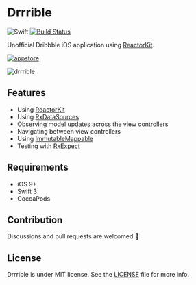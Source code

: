 # Drrrible

![Swift](https://img.shields.io/badge/Swift-3.1-orange.svg)
[![Build Status](https://travis-ci.org/devxoul/Drrrible.svg?branch=master)](https://travis-ci.org/devxoul/Drrrible)

Unofficial Dribbble iOS application using [ReactorKit](https://github.com/devxoul/ReactorKit).

[![appstore](https://camo.githubusercontent.com/266b8b7cdafc163dda5f9feb751e600acf4e770c/68747470733a2f2f646576696d616765732e6170706c652e636f6d2e656467656b65792e6e65742f6170702d73746f72652f6d61726b6574696e672f67756964656c696e65732f696d616765732f62616467652d646f776e6c6f61642d6f6e2d7468652d6170702d73746f72652e737667)](https://itunes.apple.com/us/app/drrrible/id1229592223?mt=8)

![drrrible](https://cloud.githubusercontent.com/assets/931655/24117104/3abac922-0dec-11e7-973b-4b80ab0cfb27.png)

## Features

* Using [ReactorKit](https://github.com/devxoul/ReactorKit)
* Using [RxDataSources](https://github.com/RxSwiftCommunity/RxDataSources)
* Observing model updates across the view controllers
* Navigating between view controllers
* Using [ImmutableMappable](https://github.com/Hearst-DD/ObjectMapper#immutablemappable-protocol-beta)
* Testing with [RxExpect](https://github.com/devxoul/RxExpect)

## Requirements

* iOS 9+
* Swift 3
* CocoaPods

## Contribution

Discussions and pull requests are welcomed 💖

## License

Drrrible is under MIT license. See the [LICENSE](LICENSE) file for more info.
